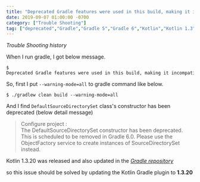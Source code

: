 ```yaml
---
title: "Deprecated Gradle features were used in this build, making it incompatible with Gradle 6.0."
date: 2019-09-07 01:00:00 -0700
category: ["Trouble Shooting"]
tag: ["deprecated","Gradle","Gradle 5","Gradle 6","Kotlin","Kotlin 1.3","ObjectFactory","DefaultSourceDirectorySet","SourceDirectorySet"]
---
```


_Trouble Shooting history_

When I run gradle, I got below message.

```
$ Deprecated Gradle features were used in this build, making it incompatible with Gradle 6.0.
```

So, first I put `--warning-mode=all` to gradle command like below.

```
$ ./gradlew clean build --warning-mode=all
```

And I find `DefaultSourceDirectorySet` class's constructor has been deprecated (below detail message)

> Configure project :  
> The DefaultSourceDirectorySet constructor has been deprecated. This is scheduled to be removed in Gradle 6.0. Please use the ObjectFactory service to create instances of SourceDirectorySet instead.

Kotlin 1.3.20 was released and also updated in the _[Gradle repository]_

so this issue should be solved by updating the Kotlin Gradle plugin to **1.3.20**

[Gradle repository]: https://plugins.gradle.org/plugin/org.jetbrains.kotlin.jvm

